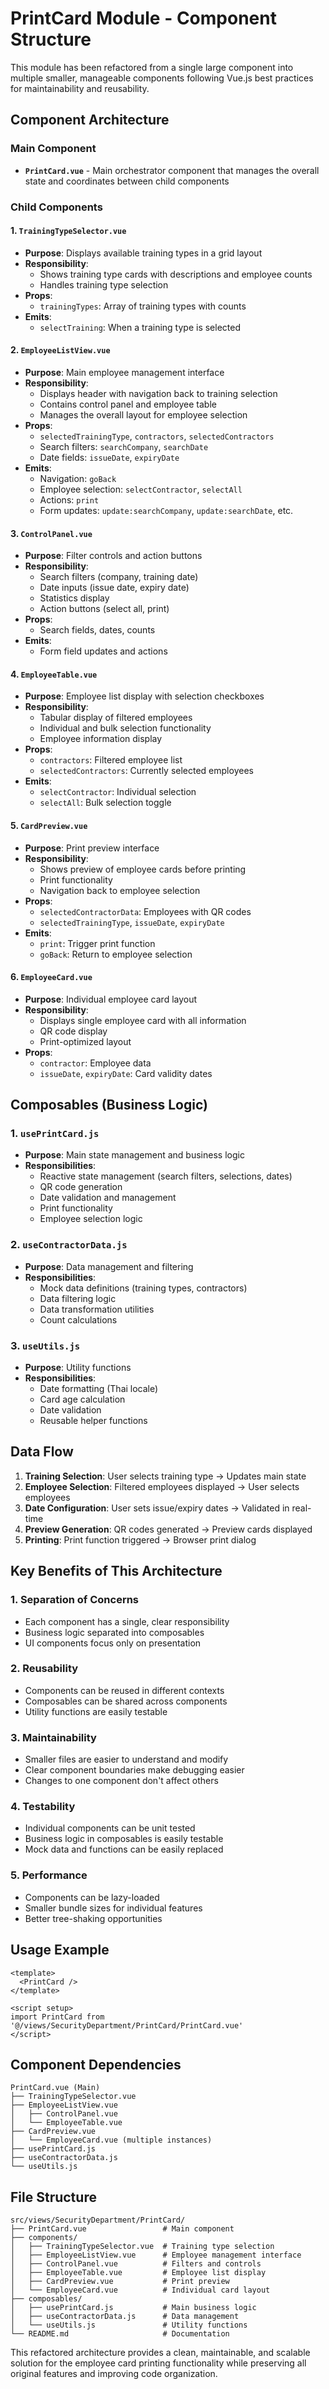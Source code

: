 # PrintCard Module - Component Structure

This module has been refactored from a single large component into multiple smaller, manageable components following Vue.js best practices for maintainability and reusability.

## Component Architecture

### Main Component
- **`PrintCard.vue`** - Main orchestrator component that manages the overall state and coordinates between child components

### Child Components

#### 1. **`TrainingTypeSelector.vue`**
- **Purpose**: Displays available training types in a grid layout
- **Responsibility**: 
  - Shows training type cards with descriptions and employee counts
  - Handles training type selection
- **Props**: 
  - `trainingTypes`: Array of training types with counts
- **Emits**: 
  - `selectTraining`: When a training type is selected

#### 2. **`EmployeeListView.vue`**
- **Purpose**: Main employee management interface
- **Responsibility**: 
  - Displays header with navigation back to training selection
  - Contains control panel and employee table
  - Manages the overall layout for employee selection
- **Props**: 
  - `selectedTrainingType`, `contractors`, `selectedContractors`
  - Search filters: `searchCompany`, `searchDate`
  - Date fields: `issueDate`, `expiryDate`
- **Emits**: 
  - Navigation: `goBack`
  - Employee selection: `selectContractor`, `selectAll`
  - Actions: `print`
  - Form updates: `update:searchCompany`, `update:searchDate`, etc.

#### 3. **`ControlPanel.vue`**
- **Purpose**: Filter controls and action buttons
- **Responsibility**: 
  - Search filters (company, training date)
  - Date inputs (issue date, expiry date)
  - Statistics display
  - Action buttons (select all, print)
- **Props**: 
  - Search fields, dates, counts
- **Emits**: 
  - Form field updates and actions

#### 4. **`EmployeeTable.vue`**
- **Purpose**: Employee list display with selection checkboxes
- **Responsibility**: 
  - Tabular display of filtered employees
  - Individual and bulk selection functionality
  - Employee information display
- **Props**: 
  - `contractors`: Filtered employee list
  - `selectedContractors`: Currently selected employees
- **Emits**: 
  - `selectContractor`: Individual selection
  - `selectAll`: Bulk selection toggle

#### 5. **`CardPreview.vue`**
- **Purpose**: Print preview interface
- **Responsibility**: 
  - Shows preview of employee cards before printing
  - Print functionality
  - Navigation back to employee selection
- **Props**: 
  - `selectedContractorData`: Employees with QR codes
  - `selectedTrainingType`, `issueDate`, `expiryDate`
- **Emits**: 
  - `print`: Trigger print function
  - `goBack`: Return to employee selection

#### 6. **`EmployeeCard.vue`**
- **Purpose**: Individual employee card layout
- **Responsibility**: 
  - Displays single employee card with all information
  - QR code display
  - Print-optimized layout
- **Props**: 
  - `contractor`: Employee data
  - `issueDate`, `expiryDate`: Card validity dates

## Composables (Business Logic)

### 1. **`usePrintCard.js`**
- **Purpose**: Main state management and business logic
- **Responsibilities**:
  - Reactive state management (search filters, selections, dates)
  - QR code generation
  - Date validation and management
  - Print functionality
  - Employee selection logic

### 2. **`useContractorData.js`**
- **Purpose**: Data management and filtering
- **Responsibilities**:
  - Mock data definitions (training types, contractors)
  - Data filtering logic
  - Data transformation utilities
  - Count calculations

### 3. **`useUtils.js`**
- **Purpose**: Utility functions
- **Responsibilities**:
  - Date formatting (Thai locale)
  - Card age calculation
  - Date validation
  - Reusable helper functions

## Data Flow

1. **Training Selection**: User selects training type → Updates main state
2. **Employee Selection**: Filtered employees displayed → User selects employees
3. **Date Configuration**: User sets issue/expiry dates → Validated in real-time
4. **Preview Generation**: QR codes generated → Preview cards displayed
5. **Printing**: Print function triggered → Browser print dialog

## Key Benefits of This Architecture

### 1. **Separation of Concerns**
- Each component has a single, clear responsibility
- Business logic separated into composables
- UI components focus only on presentation

### 2. **Reusability**
- Components can be reused in different contexts
- Composables can be shared across components
- Utility functions are easily testable

### 3. **Maintainability**
- Smaller files are easier to understand and modify
- Clear component boundaries make debugging easier
- Changes to one component don't affect others

### 4. **Testability**
- Individual components can be unit tested
- Business logic in composables is easily testable
- Mock data and functions can be easily replaced

### 5. **Performance**
- Components can be lazy-loaded
- Smaller bundle sizes for individual features
- Better tree-shaking opportunities

## Usage Example

```vue
<template>
  <PrintCard />
</template>

<script setup>
import PrintCard from '@/views/SecurityDepartment/PrintCard/PrintCard.vue'
</script>
```

## Component Dependencies

```
PrintCard.vue (Main)
├── TrainingTypeSelector.vue
├── EmployeeListView.vue
│   ├── ControlPanel.vue
│   └── EmployeeTable.vue
├── CardPreview.vue
│   └── EmployeeCard.vue (multiple instances)
├── usePrintCard.js
├── useContractorData.js
└── useUtils.js
```

## File Structure
```
src/views/SecurityDepartment/PrintCard/
├── PrintCard.vue                 # Main component
├── components/
│   ├── TrainingTypeSelector.vue  # Training type selection
│   ├── EmployeeListView.vue      # Employee management interface
│   ├── ControlPanel.vue          # Filters and controls
│   ├── EmployeeTable.vue         # Employee list display
│   ├── CardPreview.vue           # Print preview
│   └── EmployeeCard.vue          # Individual card layout
├── composables/
│   ├── usePrintCard.js           # Main business logic
│   ├── useContractorData.js      # Data management
│   └── useUtils.js               # Utility functions
└── README.md                     # Documentation
```

This refactored architecture provides a clean, maintainable, and scalable solution for the employee card printing functionality while preserving all original features and improving code organization.